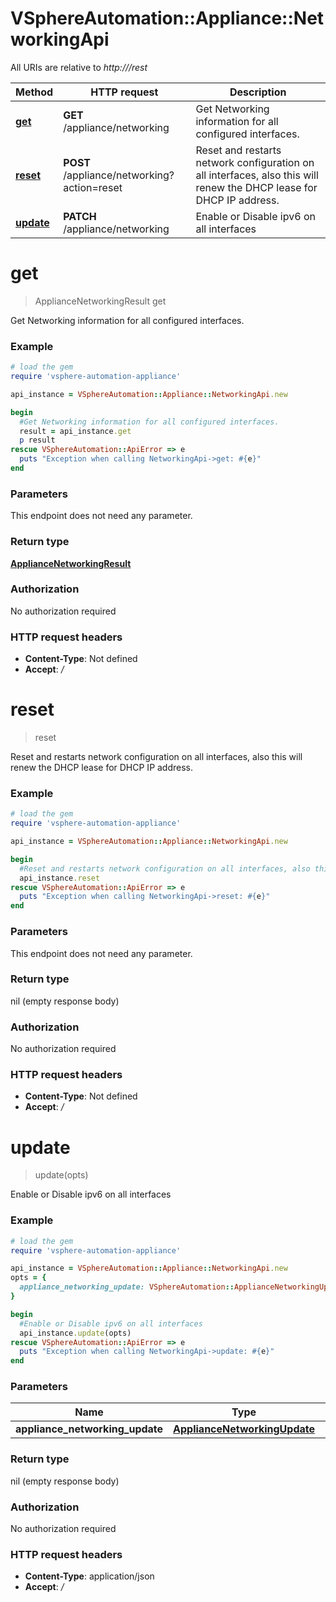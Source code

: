 # VSphereAutomation::Appliance::NetworkingApi

All URIs are relative to *http:///rest*

Method | HTTP request | Description
------------- | ------------- | -------------
[**get**](NetworkingApi.md#get) | **GET** /appliance/networking | Get Networking information for all configured interfaces.
[**reset**](NetworkingApi.md#reset) | **POST** /appliance/networking?action&#x3D;reset | Reset and restarts network configuration on all interfaces, also this will renew the DHCP lease for DHCP IP address.
[**update**](NetworkingApi.md#update) | **PATCH** /appliance/networking | Enable or Disable ipv6 on all interfaces


# **get**
> ApplianceNetworkingResult get

Get Networking information for all configured interfaces.

### Example
```ruby
# load the gem
require 'vsphere-automation-appliance'

api_instance = VSphereAutomation::Appliance::NetworkingApi.new

begin
  #Get Networking information for all configured interfaces.
  result = api_instance.get
  p result
rescue VSphereAutomation::ApiError => e
  puts "Exception when calling NetworkingApi->get: #{e}"
end
```

### Parameters
This endpoint does not need any parameter.

### Return type

[**ApplianceNetworkingResult**](ApplianceNetworkingResult.md)

### Authorization

No authorization required

### HTTP request headers

 - **Content-Type**: Not defined
 - **Accept**: */*



# **reset**
> reset

Reset and restarts network configuration on all interfaces, also this will renew the DHCP lease for DHCP IP address.

### Example
```ruby
# load the gem
require 'vsphere-automation-appliance'

api_instance = VSphereAutomation::Appliance::NetworkingApi.new

begin
  #Reset and restarts network configuration on all interfaces, also this will renew the DHCP lease for DHCP IP address.
  api_instance.reset
rescue VSphereAutomation::ApiError => e
  puts "Exception when calling NetworkingApi->reset: #{e}"
end
```

### Parameters
This endpoint does not need any parameter.

### Return type

nil (empty response body)

### Authorization

No authorization required

### HTTP request headers

 - **Content-Type**: Not defined
 - **Accept**: */*



# **update**
> update(opts)

Enable or Disable ipv6 on all interfaces

### Example
```ruby
# load the gem
require 'vsphere-automation-appliance'

api_instance = VSphereAutomation::Appliance::NetworkingApi.new
opts = {
  appliance_networking_update: VSphereAutomation::ApplianceNetworkingUpdate.new # ApplianceNetworkingUpdate | 
}

begin
  #Enable or Disable ipv6 on all interfaces
  api_instance.update(opts)
rescue VSphereAutomation::ApiError => e
  puts "Exception when calling NetworkingApi->update: #{e}"
end
```

### Parameters

Name | Type | Description  | Notes
------------- | ------------- | ------------- | -------------
 **appliance_networking_update** | [**ApplianceNetworkingUpdate**](ApplianceNetworkingUpdate.md)|  | [optional] 

### Return type

nil (empty response body)

### Authorization

No authorization required

### HTTP request headers

 - **Content-Type**: application/json
 - **Accept**: */*




